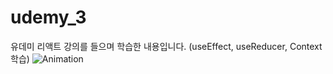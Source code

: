 # udemy_3
유데미 리액트 강의를 들으며 학습한 내용입니다. (useEffect, useReducer, Context 학습)
![Animation](https://user-images.githubusercontent.com/86909942/182815929-ba711efe-e06f-424d-9999-185bb3fa849b.gif)
